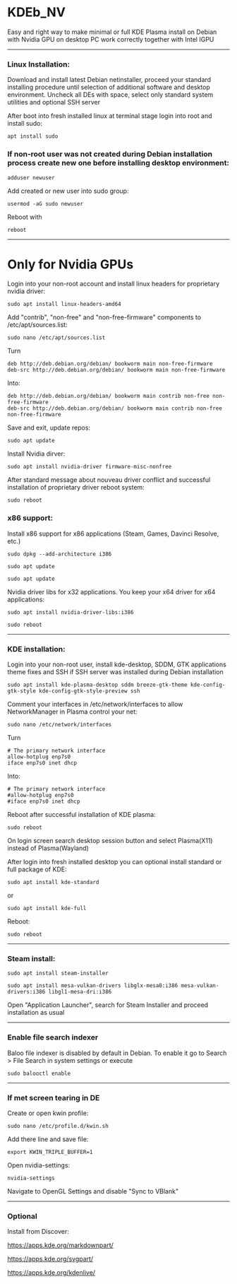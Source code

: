 # KDEb_NV
Easy and right way to make minimal or full KDE Plasma install on Debian with Nvidia GPU on desktop PC work correctly together with Intel IGPU 

---

### Linux Installation: 

Download and install latest Debian netinstaller, proceed your standard installing procedure until selection of additional software and desktop environment. Uncheck all DEs with space, select only standard system utilities and optional SSH server 

After boot into fresh installed linux at terminal stage login into root and install sudo:

```
apt install sudo 
```

### If non-root user was not created during Debian installation process create new one before installing desktop environment:

```
adduser newuser
```

Add created or new user into sudo group:

```
usermod -aG sudo newuser
```

 Reboot with

```
reboot
```

---

# Only for Nvidia GPUs 

  
Login into your non-root account and install linux headers for proprietary nvidia driver:

```
sudo apt install linux-headers-amd64 
```

Add "contrib", "non-free" and "non-free-firmware" components to /etc/apt/sources.list:

```
sudo nano /etc/apt/sources.list  
```

Turn

```
deb http://deb.debian.org/debian/ bookworm main non-free-firmware 
deb-src http://deb.debian.org/debian/ bookworm main non-free-firmware
```

Into:

```
deb http://deb.debian.org/debian/ bookworm main contrib non-free non-free-firmware 
deb-src http://deb.debian.org/debian/ bookworm main contrib non-free non-free-firmware
```

Save and exit, update repos:

```
sudo apt update
```

Install Nvidia dirver:

```
sudo apt install nvidia-driver firmware-misc-nonfree
```

After standard message about nouveau driver conflict and successful installation of proprietary driver reboot system:

```
sudo reboot
```
### x86 support:


Install x86 support for x86 applications (Steam, Games, Davinci Resolve, etc.)

```
sudo dpkg --add-architecture i386
```

```
sudo apt update
```

```
sudo apt update
```

Nvidia driver libs for x32 applications. You keep your x64 driver for x64 applications:

```
sudo apt install nvidia-driver-libs:i386
```

```
sudo reboot
```
---

### KDE installation:

Login into your non-root user, install kde-desktop, SDDM, GTK applications theme fixes and SSH if SSH server was installed during Debian installation

```
sudo apt install kde-plasma-desktop sddm breeze-gtk-theme kde-config-gtk-style kde-config-gtk-style-preview ssh
```

Comment your interfaces in /etc/network/interfaces to allow NetworkManager in Plasma control your net:

```
sudo nano /etc/network/interfaces
```

Turn

```
# The primary network interface
allow-hotplug enp7s0
iface enp7s0 inet dhcp
```
Into:

```
# The primary network interface
#allow-hotplug enp7s0
#iface enp7s0 inet dhcp
```
Reboot after successful installation of KDE plasma:

```
sudo reboot
```
On login screen search desktop session button and select Plasma(X11) instead of Plasma(Wayland)

After login into fresh installed desktop you can optional install standard or full package of KDE:

```
sudo apt install kde-standard
```

or

```
sudo apt install kde-full
```

Reboot:

```
sudo reboot
```

---

### Steam install:

```
sudo apt install steam-installer
```

```
sudo apt install mesa-vulkan-drivers libglx-mesa0:i386 mesa-vulkan-drivers:i386 libgl1-mesa-dri:i386
```

Open "Application Launcher", search for Steam Installer and proceed installation as usual

---

### Enable file search indexer 

Baloo file indexer is disabled by default in Debian. To enable it go to Search > File Search in system settings or execute

```
sudo balooctl enable
```

---

### If met screen tearing in DE

Create or open kwin profile:

```
sudo nano /etc/profile.d/kwin.sh
```
Add there line and save file:

```
export KWIN_TRIPLE_BUFFER=1
```
Open nvidia-settings:

```
nvidia-settings
```
Navigate to OpenGL Settings and disable "Sync to VBlank"

---

### Optional

Install from Discover:

https://apps.kde.org/markdownpart/

https://apps.kde.org/svgpart/

https://apps.kde.org/kdenlive/
